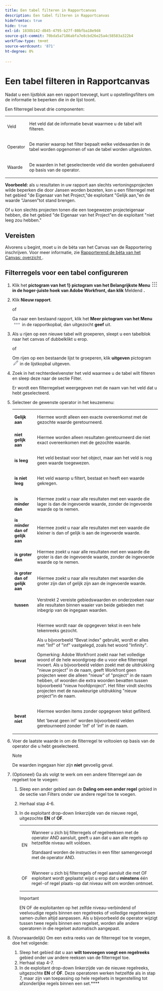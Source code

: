 ```yaml
---
title: Een tabel filteren in Rapportcanvas
description: Een tabel filteren in Rapportcanvas
hidefromtoc: true
hide: true
exl-id: 1838b142-d845-4795-b27f-80bfba18e9d4
source-git-commit: 70bda5a7186abfa7e8cbd26e25a4c58583a322b4
workflow-type: tm+mt
source-wordcount: '871'
ht-degree: 0%

---
```


# Een tabel filteren in Rapportcanvas

Nadat u een lijstblok aan een rapport toevoegt, kunt u opstellingsfilters om de informatie te beperken die in de lijst toont.

Een filterregel bevat drie componenten:

<table style="table-layout:auto"> 
 <col> 
 <col> 
 <tbody> 
  <tr> 
   <td role="rowheader">Veld</td> 
   <td> <p>Het veld dat de informatie bevat waarmee u de tabel wilt filteren.</p> </td> 
  </tr> 
  <tr> 
   <td role="rowheader">Operator</td> 
   <td> <p>De manier waarop het filter bepaalt welke veldwaarden in de tabel worden opgenomen of van de tabel worden uitgesloten. </p> </td> 
  </tr> 
  <tr> 
   <td role="rowheader">Waarde</td> 
   <td> <p>De waarden in het geselecteerde veld die worden geëvalueerd op basis van de operator.</p> </td> 
  </tr> 
 </tbody> 
</table>

**Voorbeeld:** als u resultaten in uw rapport aan slechts vertoningsprojecten wilde beperken die door Jansen worden bezeten, kon u een filterregel met het gebied &quot;de Eigenaar van het Project,&quot;de exploitant &quot;Gelijk aan,&quot;en de waarde &quot;Jansen&quot;tot stand brengen.

Of u kon slechts projecten tonen die een toegewezen projecteigenaar hebben, die het gebied &quot;de Eigenaar van het Project&quot;en de exploitant &quot;niet leeg zou hebben.&quot;

## Vereisten

Alvorens u begint, moet u in de bèta van het Canvas van de Rapportering inschrijven. Voor meer informatie, zie [ Rapporterend de bèta van het Canvas: overzicht ](/help/quicksilver/product-announcements/betas/canvas-dashboards-beta/reporting-canvas-beta-overview.md).

## Filterregels voor een tabel configureren

1. Klik het **pictogram van het 1} pictogram van het Belangrijkste Menu ![ ](assets/main-menu-icon.png) in de hoger-juiste hoek van Adobe Workfront, dan klik** Meldend **.**

1. Klik **Nieuw rapport**.

   of

   Ga naar een bestaand rapport, klik het **Meer pictogram van het Menu** ![ Meer pictogram ](assets/more-icon.png) in de rapportkopbal, dan uitgezocht **geef** uit.

1. Als u rijen op een nieuwe tabel wilt groeperen, sleept u een tabelblok naar het canvas of dubbelklikt u erop.

   of

   Om rijen op een bestaande lijst te groeperen, klik **uitgeven** pictogram ![ pictogram ](assets/edit-icon.png) in de lijstkopbal uitgeven.

1. Zoek in het rechterdeelvenster het veld waarmee u de tabel wilt filteren en sleep deze naar de sectie Filter.

   Er wordt een filterregelset weergegeven met de naam van het veld dat u hebt geselecteerd.

1. Selecteer de gewenste operator in het keuzemenu:

   <table style="table-layout:auto"> 
    <col> 
    <col> 
    <tbody> 
     <tr> 
      <td role="rowheader"><strong> Gelijk aan </strong> </td> 
      <td> <p>Hiermee wordt alleen een exacte overeenkomst met de gezochte waarde geretourneerd.</p> </td> 
     </tr> 
     <tr> 
      <td role="rowheader"><strong> niet gelijk aan </strong> </td> 
      <td> <p>Hiermee worden alleen resultaten geretourneerd die niet exact overeenkomen met de gezochte waarde.</p> </td> 
     </tr> 
     <tr> 
      <td role="rowheader"><strong> is leeg </strong> </td> 
      <td> <p>Het veld bestaat voor het object, maar aan het veld is nog geen waarde toegewezen.</p> </td> 
     </tr> 
     <tr> 
      <td role="rowheader"><strong> is niet leeg </strong> </td> 
      <td> <p>Het veld waarop u filtert, bestaat en heeft een waarde gekregen.</p> </td> 
     </tr> 
     <tr> 
      <td role="rowheader"><strong> is minder dan </strong> </td> 
      <td> <p>Hiermee zoekt u naar alle resultaten met een waarde die lager is dan de ingevoerde waarde, zonder de ingevoerde waarde op te nemen.</p> </td> 
     </tr> 
     <tr> 
      <td role="rowheader"><strong> is minder dan of gelijk aan </strong> </td> 
      <td> <p>Hiermee zoekt u naar alle resultaten met een waarde die kleiner is dan of gelijk is aan de ingevoerde waarde.</p> </td> 
     </tr> 
     <tr> 
      <td role="rowheader"><strong> is groter dan </strong> </td> 
      <td> <p>Hiermee zoekt u naar alle resultaten met een waarde die groter is dan de ingevoerde waarde, zonder de ingevoerde waarde op te nemen.</p> </td> 
     </tr> 
     <tr> 
      <td role="rowheader"><strong> is groter dan of gelijk aan </strong> </td> 
      <td> <p>Hiermee zoekt u naar alle resultaten met waarden die groter zijn dan of gelijk zijn aan de ingevoerde waarde.</p> </td> 
     </tr> 
     <tr> 
      <td role="rowheader"><strong> tussen </strong> </td> 
      <td> <p>Verstrekt 2 vereiste gebiedswaarden en onderzoeken naar alle resultaten binnen waaier van beide gebieden met inbegrip van de ingegaan waarden.</p> </td> 
     </tr> 
     <tr> 
      <td role="rowheader"><strong> bevat </strong> </td> 
      <td> <p>Hiermee wordt naar de opgegeven tekst in een hele tekenreeks gezocht.</p> <p>Als u bijvoorbeeld "Bevat index" gebruikt, wordt er alles met "Inf" of "inf" vastgelegd, zoals het woord "Infinity".</p> <p>Opmerking: Adobe Workfront zoekt naar het volledige woord of de hele woordgroep die u voor elke filterregel invoert. Als u bijvoorbeeld velden zoekt met de uitdrukking "nieuw project" in de naam, geeft Workfront geen projecten weer die alleen "nieuw" of "project" in de naam hebben, of woorden die extra woorden bevatten tussen bijvoorbeeld "nieuw hoofdproject". Het filter vindt slechts projecten met de nauwkeurige uitdrukking "nieuw project"in de naam.</p> </td> 
     </tr> 
     <tr> 
      <td role="rowheader"><strong> bevat niet </strong> </td> 
      <td> <p>Hiermee worden items zonder opgegeven tekst gefilterd.</p> <p>Met 'bevat geen inf' worden bijvoorbeeld velden geretourneerd zonder 'Inf' of 'inf' in de naam.</p> </td> 
     </tr> 
    </tbody> 
   </table>

1. Voer de laatste waarde in om de filterregel te voltooien op basis van de operator die u hebt geselecteerd.

   >[!NOTE]
   >
   >De waarden ingegaan hier zijn **niet** gevoelig geval.

1. (Optioneel) Ga als volgt te werk om een andere filterregel aan de regelset toe te voegen:

   1. Sleep een ander gebied aan de **Daling om een ander regel** gebied in de sectie van Filters onder uw andere regel toe te voegen.
   1. Herhaal stap 4-6.
   1. In de exploitant drop-down linkerzijde van de nieuwe regel, uitgezochte **EN** of **OF**.

      <table style="table-layout:auto"> 
       <col> 
       </col> 
       <col> 
       </col> 
       <tbody> 
        <tr> 
         <td role="rowheader"> <p>EN</p> </td> 
         <td> <p>Wanneer u zich bij filterregels of regelreeksen met de operator AND aansluit, geeft u aan dat u aan alle regels op hetzelfde niveau wilt voldoen.</p> <p>Standaard worden de instructies in een filter samengevoegd met de operator AND.</p> </td> 
        </tr> 
        <tr> 
         <td role="rowheader"> <p>OF</p> </td> 
         <td> <p>Wanneer u zich bij filterregels of regel aansluit die met OF exploitant wordt geplaatst wijst u erop dat u <strong> minstens </strong> één regel-of regel plaats-op dat niveau wilt om worden ontmoet.</p> </td> 
        </tr> 
       </tbody> 
      </table>

      >[!IMPORTANT]
      >
      >EN OF de exploitanten op het zelfde niveau-verbindend of veelvoudige regels binnen een regelreeks of volledige regelreeksen samen-zullen altijd aanpassen. Als u bijvoorbeeld de operator wijzigt tussen twee regels binnen een regelset, worden alle andere operatoren in die regelset automatisch aangepast.

1. (Voorwaardelijk) Om een extra reeks van de filterregel toe te voegen, doe het volgende:

   1. Sleep het gebied dat u aan **wilt toevoegen voegt een regelreeks** gebied onder uw andere reeksen van de filterregel toe.
   1. Herhaal stap 4-7.
   1. In de exploitant drop-down linkerzijde van de nieuwe regelreeks, uitgezochte **EN** of **OF**. Deze operatoren werken hetzelfde als in stap 7, maar zijn van toepassing op hele regelsets in tegenstelling tot afzonderlijke regels binnen een set.****
